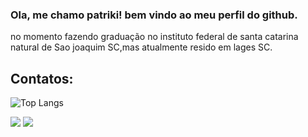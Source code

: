### Ola, me chamo patriki! bem vindo ao meu perfil do github.
no momento fazendo graduação no instituto federal de santa catarina
natural de Sao joaquim SC,mas atualmente resido em lages SC.
## Contatos:

<div>


![Top Langs](https://github-readme-stats.vercel.app/api/top-langs/?username=PatrikiGss&layout=compact)

<a href="https://www.instagram.com/Patrikigss" target="_blank"><img src="https://img.shields.io/badge/-Instagram-%23E4405F?style=for-the-badge&logo=instagram&logoColor=white" target="_blank"></a>
<a href = "mailto:patriki7771@gmail.com"><img src="https://img.shields.io/badge/Gmail-D14836?style=for-the-badge&logo=gmail&logoColor=white" target="_blank"></a>   
</div>
